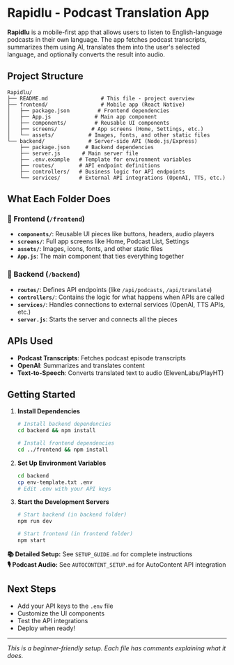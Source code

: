 # Rapidlu - Podcast Translation App

**Rapidlu** is a mobile-first app that allows users to listen to English-language podcasts in their own language. The app fetches podcast transcripts, summarizes them using AI, translates them into the user's selected language, and optionally converts the result into audio.

## Project Structure

```
Rapidlu/
├── README.md                 # This file - project overview
├── frontend/                 # Mobile app (React Native)
│   ├── package.json         # Frontend dependencies
│   ├── App.js              # Main app component
│   ├── components/         # Reusable UI components
│   ├── screens/           # App screens (Home, Settings, etc.)
│   └── assets/           # Images, fonts, and other static files
└── backend/              # Server-side API (Node.js/Express)
    ├── package.json     # Backend dependencies
    ├── server.js       # Main server file
    ├── .env.example   # Template for environment variables
    ├── routes/        # API endpoint definitions
    ├── controllers/   # Business logic for API endpoints
    └── services/      # External API integrations (OpenAI, TTS, etc.)
```

## What Each Folder Does

### 📱 Frontend (`/frontend`)
- **`components/`**: Reusable UI pieces like buttons, headers, audio players
- **`screens/`**: Full app screens like Home, Podcast List, Settings
- **`assets/`**: Images, icons, fonts, and other static files
- **`App.js`**: The main component that ties everything together

### 🔧 Backend (`/backend`)
- **`routes/`**: Defines API endpoints (like `/api/podcasts`, `/api/translate`)
- **`controllers/`**: Contains the logic for what happens when APIs are called
- **`services/`**: Handles connections to external services (OpenAI, TTS APIs, etc.)
- **`server.js`**: Starts the server and connects all the pieces

## APIs Used
- **Podcast Transcripts**: Fetches podcast episode transcripts
- **OpenAI**: Summarizes and translates content
- **Text-to-Speech**: Converts translated text to audio (ElevenLabs/PlayHT)

## Getting Started

1. **Install Dependencies**
   ```bash
   # Install backend dependencies
   cd backend && npm install
   
   # Install frontend dependencies
   cd ../frontend && npm install
   ```

2. **Set Up Environment Variables**
   ```bash
   cd backend
   cp env-template.txt .env
   # Edit .env with your API keys
   ```

3. **Start the Development Servers**
   ```bash
   # Start backend (in backend folder)
   npm run dev
   
   # Start frontend (in frontend folder)
   npm start
   ```

**📚 Detailed Setup:** See `SETUP_GUIDE.md` for complete instructions  
**🎙️ Podcast Audio:** See `AUTOCONTENT_SETUP.md` for AutoContent API integration

## Next Steps
- Add your API keys to the `.env` file
- Customize the UI components
- Test the API integrations
- Deploy when ready!

---
*This is a beginner-friendly setup. Each file has comments explaining what it does.* 